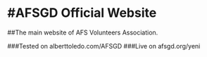 #AFSGD Official Website
=====

##The main website of AFS Volunteers Association.

###Tested on alberttoledo.com/AFSGD
###Live on afsgd.org/yeni

